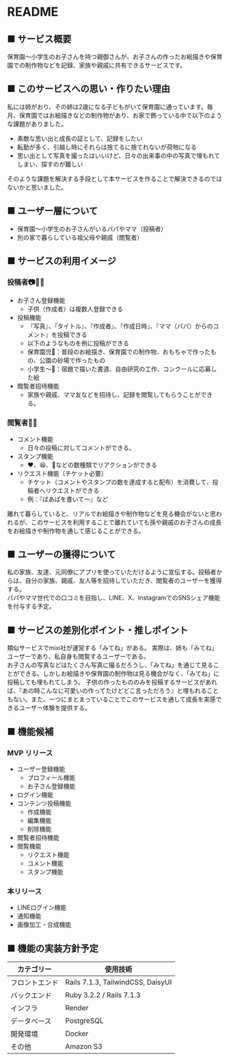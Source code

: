 # README
## ■ サービス概要
保育園〜小学生のお子さんを持つ親御さんが、お子さんの作ったお絵描きや保育園での制作物などを記録、家族や親戚に共有できるサービスです。
## ■ このサービスへの思い・作りたい理由
私には姉がおり、その姉は2歳になる子どもがいて保育園に通っています。毎月、保育園ではお絵描きなどの制作物があり、お家で飾っている中で以下のような課題がありました。
- 素敵な思い出と成長の証として、記録をしたい
- 転勤が多く、引越し時にそれらは捨てるに捨てれないが荷物になる
- 思い出として写真を撮ったはいいけど、日々の出来事の中の写真で埋もれてしまい、探すのが難しい

そのような課題を解決する手段として本サービスを作ることで解決できるのではないかと思いました。

## ■ ユーザー層について
- 保育園〜小学生のお子さんがいるパパやママ（投稿者）
- 別の家で暮らしている祖父母や親戚（閲覧者）
## ■ サービスの利用イメージ
### 投稿者📷👨👩
- お子さん登録機能
  - 子供（作成者）は複数人登録できる
- 投稿機能
  - 『写真』、『タイトル』、『作成者』、『作成日時』、『ママ（パパ）からのコメント』を投稿できる
  - 以下のようなものを例に投稿ができる
  - 保育園児👶：普段のお絵描き、保育園での制作物、おもちゃで作ったもの、公園の砂場で作ったもの
  - 小学生〜👦：宿題で描いた書道、自由研究の工作、コンクールに応募した絵
- 閲覧者招待機能
  - 家族や親戚、ママ友などを招待し、記録を閲覧してもらうことができる。
### 閲覧者👴👵
- コメント機能
  - 日々の投稿に対してコメントができる。
- スタンプ機能
  - ❤️、😆、👏などの数種類でリアクションができる
- リクエスト機能（チケット必要）
  - チケット（コメントやスタンプの数を達成すると配布）を消費して、投稿者へリクエストができる
  - 例：『ばあばを書いて〜』など

離れて暮らしていると、リアルでお絵描きや制作物などを見る機会がないと思われるが、このサービスを利用することで離れていても孫や親戚のお子さんの成長をお絵描きや制作物を通して感じることができる。
## ■ ユーザーの獲得について
私の家族、友達、元同僚にアプリを使っていただけるように宣伝する。投稿者からは、自分の家族、親戚、友人等を招待していただき、閲覧者のユーザーを獲得する。<br>
パパやママ世代での口コミを目指し、LINE、X、InstagramでのSNSシェア機能を付与する予定。
## ■ サービスの差別化ポイント・推しポイント
類似サービスでmixi社が運営する「みてね」がある。
実際は、姉も「みてね」ユーザーであり、私自身も閲覧するユーザーである。<br>
お子さんの写真などはたくさん写真に撮るだろうし、「みてね」を通じて見ることができる。しかしお絵描きや保育園の制作物は見る機会がなく、「みてね」に投稿しても埋もれてしまう。
子供の作ったもののみを投稿するサービスがあれば、『あの時こんなに可愛いの作ってたけどどこ言っただろう』と埋もれることもない。また、一つにまとまっていることでこのサービスを通して成長を実感できるユーザー体験を提供する。
## ■ 機能候補
### MVP リリース
- ユーザー登録機能
  - プロフィール機能
  - お子さん登録機能
- ログイン機能
- コンテンツ投稿機能
  - 作成機能
  - 編集機能
  - 削除機能
- 閲覧者招待機能
- 閲覧機能
  - リクエスト機能
  - コメント機能
  - スタンプ機能
### 本リリース
- LINEログイン機能
- 通知機能
- 画像加工・合成機能

## ■ 機能の実装方針予定

|カテゴリー|使用技術|
|----|----|
|フロントエンド|Rails 7.1.3, TailwindCSS, DaisyUI|
|バックエンド|Ruby 3.2.2 / Rails 7.1.3|
|インフラ|Render|
|データベース|PostgreSQL|
|開発環境|Docker|
|その他|Amazon S3|
